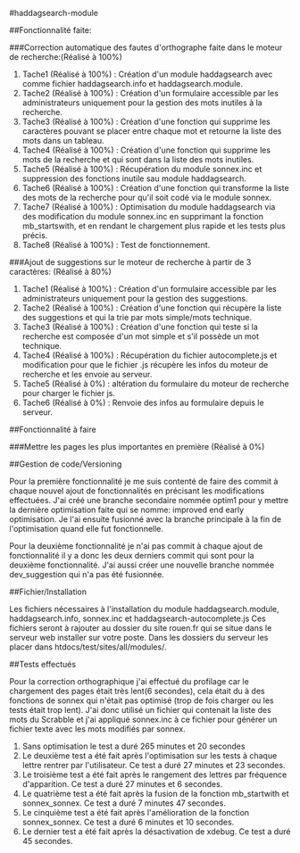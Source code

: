 #haddagsearch-module

##Fonctionnalité faite:

###Correction automatique des fautes d'orthographe faite dans le moteur de recherche:(Réalisé à 100%)
    
1. Tache1 (Réalisé à 100%) : Création d'un module haddagsearch avec comme fichier haddagsearch.info et haddagsearch.module.
2. Tache2 (Réalisé à 100%) : Création d'un formulaire accessible par les administrateurs uniquement pour la gestion des mots inutiles à la recherche.
3. Tache3 (Réalisé à 100%) : Création d'une fonction qui supprime les caractères pouvant se placer entre chaque mot et retourne la liste des mots dans un tableau.
4. Tache4 (Réalisé à 100%) : Création d'une fonction qui supprime les mots de la recherche et qui sont dans la liste des mots inutiles.
5. Tache5 (Réalisé à 100%) : Récupération du module sonnex.inc et suppression des fonctions inutile sau module haddagsearch.
6. Tache6 (Réalisé à 100%) : Création d'une fonction qui transforme la liste des mots de la recherche pour qu'il soit codé via le module sonnex. 
7. Tache7 (Réalisé à 100%) : Optimisation du module haddagsearch via des modification du module sonnex.inc en supprimant la fonction mb_startswith, et en rendant le                               chargement plus rapide et les tests plus précis.
8. Tache8 (Réalisé à 100%) : Test de fonctionnement.
  
###Ajout de suggestions sur le moteur de recherche à partir de 3 caractères: (Réalisé à 80%)
  
1. Tache1 (Réalisé à 100%) : Création d'un formulaire accessible par les administrateurs uniquement pour la gestion des suggestions.
2. Tache2 (Réalisé à 100%) : Création d'une fonction qui récupère la liste des suggestions et qui la trie par mots simple/mots technique.
3. Tache3 (Réalisé à 100%) : Création d'une fonction qui teste si la recherche est composée d'un mot simple et s'il possède un mot technique.
4. Tache4 (Réalisé à 100%) : Récupération du fichier autocomplete.js et modification pour que le fichier .js récupère les infos du moteur de recherche et les envoie au serveur.
5. Tache5 (Réalisé à 0%) : altération du formulaire du moteur de recherche pour charger le fichier js.
6. Tache6 (Réalisé à 0%) : Renvoie des infos au formulaire depuis le serveur.

##Fonctionnalité à faire
  
###Mettre les pages les plus importantes en première (Réalisé à 0%)
    
##Gestion de code/Versioning
  
Pour la première fonctionnalité je me suis contenté de faire des commit à chaque nouvel ajout de fonctionnalités en précisant les modifications effectuées.
J'ai créé une branche secondaire nommée optim1 pour y mettre la dernière optimisation faite qui se nomme: improved end early optimisation.
Je l'ai ensuite fusionné avec la branche principale à la fin de l'optimisation quand elle fut fonctionnelle.
  
Pour la deuxième fonctionnalité je n'ai pas commit à chaque ajout de fonctionnalité il y a donc les deux derniers commit qui sont pour la deuxième fonctionnalité.
J'ai aussi créer une nouvelle branche nommée dev_suggestion qui n'a pas été fusionnée.

##Fichier/Installation

Les fichiers nécessaires à l'installation du module haddagsearch.module, haddagsearch.info, sonnex.inc et haddagsearch-autocomplete.js
Ces fichiers seront à rajouter au dossier du site rouen.fr qui se situe dans le serveur web installer sur votre poste.
Dans les dossiers du serveur les placer dans htdocs/test/sites/all/modules/.
  
##Tests effectués

Pour la correction orthographique j'ai effectué du profilage car le chargement des pages était très lent(6 secondes), cela était du à des fonctions de sonnex qui           n'était pas optimisé (trop de fois charger ou les tests était trop lent). J'ai donc utilisé un fichier qui contenait la liste des mots du Scrabble et j'ai appliqué sonnex.inc à ce fichier pour générer un fichier texte avec les mots modifiés par sonnex.
  
1. Sans optimisation le test a duré 265 minutes et 20 secondes
2. Le deuxième test a été fait après l'optimisation sur les tests à chaque lettre rentrer par l'utilisateur. Ce test a duré 27 minutes et 23 secondes.
3. Le troisième test a été fait après le rangement des lettres par fréquence d'apparition. Ce test a duré 27 minutes et 6 secondes.
4. Le quatrième test a été fait après la fusion de la fonction mb_startwith et sonnex_sonnex. Ce test a duré 7 minutes 47 secondes.
5. Le cinquième test a été fait après l'amélioration de la fonction sonnex_sonnex. Ce test a duré 6 minutes et 10 secondes.
6. Le dernier test a été fait après la désactivation de xdebug. Ce test a duré 45 secondes.
